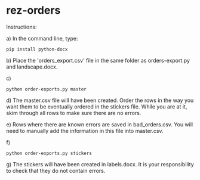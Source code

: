 # rez-orders
Instructions:

a) In the command line, type:
```
pip install python-docx
```

b) Place the 'orders_export.csv' file in the same folder as orders-export.py and landscape.docx.

c)
```
python order-exports.py master
```

d) The master.csv file will have been created. Order the rows in the way you want them to be eventually ordered in the stickers file. While you are at it, skim through all rows to make sure there are no errors. 

e) Rows where there are known errors are saved in bad_orders.csv. You will need to manually add the information in this file into master.csv.

f)
```
python order-exports.py stickers
```

g) The stickers will have been created in labels.docx. It is your responsibility to check that they do not contain errors.
